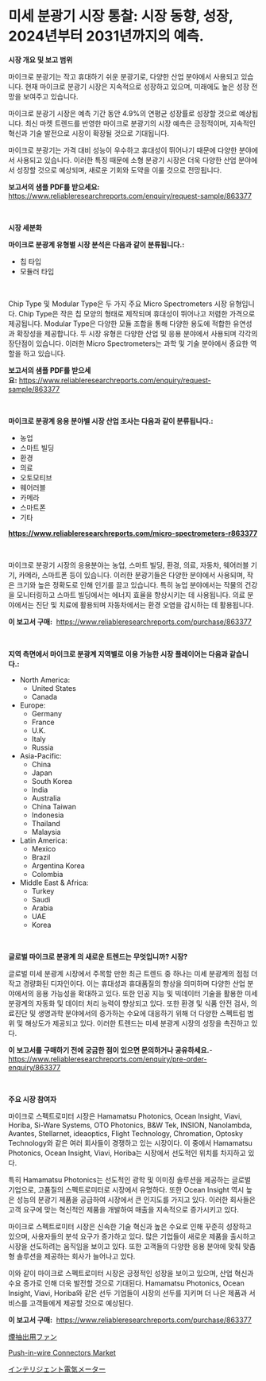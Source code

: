 <p><h1>미세 분광기 시장 통찰: 시장 동향, 성장, 2024년부터 2031년까지의 예측.</h1></p><p><strong>시장 개요 및 보고 범위</strong></p>
<p><p>마이크로 분광기는 작고 휴대하기 쉬운 분광기로, 다양한 산업 분야에서 사용되고 있습니다. 현재 마이크로 분광기 시장은 지속적으로 성장하고 있으며, 미래에도 높은 성장 전망을 보여주고 있습니다. </p><p>마이크로 분광기 시장은 예측 기간 동안 4.9%의 연평균 성장률로 성장할 것으로 예상됩니다. 최신 마켓 트렌드를 반영한 마이크로 분광기의 시장 예측은 긍정적이며, 지속적인 혁신과 기술 발전으로 시장이 확장될 것으로 기대됩니다.</p><p>마이크로 분광기는 가격 대비 성능이 우수하고 휴대성이 뛰어나기 때문에 다양한 분야에서 사용되고 있습니다. 이러한 특징 때문에 소형 분광기 시장은 더욱 다양한 산업 분야에서 성장할 것으로 예상되며, 새로운 기회와 도약을 이룰 것으로 전망됩니다.</p></p>
<p><strong>보고서의 샘플 PDF를 받으세요:</strong> <a href="https://www.reliableresearchreports.com/enquiry/request-sample/863377">https://www.reliableresearchreports.com/enquiry/request-sample/863377</a></p>
<p>&nbsp;</p>
<p><strong>시장 세분화</strong></p>
<p><strong>마이크로 분광계 유형별 시장 분석은 다음과 같이 분류됩니다.:</strong></p>
<p><ul><li>칩 타입</li><li>모듈러 타입</li></ul></p>
<p>&nbsp;</p>
<p><p>Chip Type 및 Modular Type은 두 가지 주요 Micro Spectrometers 시장 유형입니다. Chip Type은 작은 칩 모양의 형태로 제작되며 휴대성이 뛰어나고 저렴한 가격으로 제공됩니다. Modular Type은 다양한 모듈 조합을 통해 다양한 용도에 적합한 유연성과 확장성을 제공합니다. 두 시장 유형은 다양한 산업 및 응용 분야에서 사용되며 각각의 장단점이 있습니다. 이러한 Micro Spectrometers는 과학 및 기술 분야에서 중요한 역할을 하고 있습니다.</p></p>
<p><strong>보고서의 샘플 PDF를 받으세요:</strong>&nbsp;<a href="https://www.reliableresearchreports.com/enquiry/request-sample/863377">https://www.reliableresearchreports.com/enquiry/request-sample/863377</a></p>
<p>&nbsp;</p>
<p><strong> 마이크로 분광계 응용 분야별 시장 산업 조사는 다음과 같이 분류됩니다.:</strong></p>
<p><ul><li>농업</li><li>스마트 빌딩</li><li>환경</li><li>의료</li><li>오토모티브</li><li>웨어러블</li><li>카메라</li><li>스마트폰</li><li>기타</li></ul></p>
<p><strong><a href="https://www.reliableresearchreports.com/micro-spectrometers-r863377">https://www.reliableresearchreports.com/micro-spectrometers-r863377</a></strong></p>
<p>&nbsp;</p>
<p><p>마이크로 분광기 시장의 응용분야는 농업, 스마트 빌딩, 환경, 의료, 자동차, 웨어러블 기기, 카메라, 스마트폰 등이 있습니다. 이러한 분광기들은 다양한 분야에서 사용되며, 작은 크기와 높은 정확도로 인해 인기를 끌고 있습니다. 특히 농업 분야에서는 작물의 건강을 모니터링하고 스마트 빌딩에서는 에너지 효율을 향상시키는 데 사용됩니다. 의료 분야에서는 진단 및 치료에 활용되며 자동차에서는 환경 오염을 감시하는 데 활용됩니다.</p></p>
<p><strong>이 보고서 구매:</strong>&nbsp; <a href="https://www.reliableresearchreports.com/purchase/863377">https://www.reliableresearchreports.com/purchase/863377</a></p>
<p>&nbsp;</p>
<p><strong>지역 측면에서 마이크로 분광계 지역별로 이용 가능한 시장 플레이어는 다음과 같습니다.:</strong></p>
<p><ul>
    <li>
        North America:
        <ul>
            <li>United States</li>
            <li>Canada</li>
        </ul>
    </li>
    <li>
        Europe:
        <ul>
            <li>Germany</li>
            <li>France</li>
            <li>U.K.</li>
            <li>Italy</li>
            <li>Russia</li>
        </ul>
    </li>
    <li>
        Asia-Pacific:
        <ul>
            <li>China</li>
            <li>Japan</li>
            <li>South Korea</li>
            <li>India</li>
            <li>Australia</li>
            <li>China Taiwan</li>
            <li>Indonesia</li>
            <li>Thailand</li>
            <li>Malaysia</li>
        </ul>
    </li>
    <li>
        Latin America:
        <ul>
            <li>Mexico</li>
            <li>Brazil</li>
            <li>Argentina Korea</li>
            <li>Colombia</li>
        </ul>
    </li>
    <li>
        Middle East & Africa:
        <ul>
            <li>Turkey</li>
            <li>Saudi</li>
            <li>Arabia</li>
            <li>UAE</li>
            <li>Korea</li>
        </ul>
    </li>
    </ul></p>
<p>&nbsp;</p>
<p><strong>글로벌 마이크로 분광계 의 새로운 트렌드는 무엇입니까? 시장?</strong></p>
<p><p>글로벌 미세 분광계 시장에서 주목할 만한 최근 트렌드 중 하나는 미세 분광계의 점점 더 작고 경량화된 디자인이다. 이는 휴대성과 휴대품질의 향상을 의미하며 다양한 산업 분야에서의 응용 가능성을 확대하고 있다. 또한 인공 지능 및 빅데이터 기술을 활용한 미세 분광계의 자동화 및 데이터 처리 능력이 향상되고 있다. 또한 환경 및 식품 안전 검사, 의료진단 및 생명과학 분야에서의 증가하는 수요에 대응하기 위해 더 다양한 스펙트럼 범위 및 해상도가 제공되고 있다. 이러한 트렌드는 미세 분광계 시장의 성장을 촉진하고 있다.</p></p>
<p><strong>이 보고서를 구매하기 전에 궁금한 점이 있으면 문의하거나 공유하세요.</strong>- <a href="https://www.reliableresearchreports.com/enquiry/pre-order-enquiry/863377">https://www.reliableresearchreports.com/enquiry/pre-order-enquiry/863377</a></p>
<p>&nbsp;</p>
<p><strong>주요 시장 참여자</strong></p>
<p><p>마이크로 스펙트로미터 시장은 Hamamatsu Photonics, Ocean Insight, Viavi, Horiba, Si-Ware Systems, OTO Photonics, B&W Tek, INSION, Nanolambda, Avantes, Stellarnet, ideaoptics, Flight Technology, Chromation, Optosky Technology와 같은 여러 회사들이 경쟁하고 있는 시장이다. 이 중에서 Hamamatsu Photonics, Ocean Insight, Viavi, Horiba는 시장에서 선도적인 위치를 차지하고 있다. </p><p>특히 Hamamatsu Photonics는 선도적인 광학 및 이미징 솔루션을 제공하는 글로벌 기업으로, 고품질의 스펙트로미터로 시장에서 유명하다. 또한 Ocean Insight 역시 높은 성능의 분광기 제품을 공급하여 시장에서 큰 인지도를 가지고 있다. 이러한 회사들은 고객 요구에 맞는 혁신적인 제품을 개발하여 매출을 지속적으로 증가시키고 있다.</p><p>마이크로 스펙트로미터 시장은 신속한 기술 혁신과 높은 수요로 인해 꾸준히 성장하고 있으며, 사용자들의 분석 요구가 증가하고 있다. 많은 기업들이 새로운 제품을 출시하고 시장을 선도하려는 움직임을 보이고 있다. 또한 고객들의 다양한 응용 분야에 맞춰 맞춤형 솔루션을 제공하는 회사가 늘어나고 있다.</p><p>이와 같이 마이크로 스펙트로미터 시장은 긍정적인 성장을 보이고 있으며, 산업 혁신과 수요 증가로 인해 더욱 발전할 것으로 기대된다. Hamamatsu Photonics, Ocean Insight, Viavi, Horiba와 같은 선두 기업들이 시장의 선두를 지키며 더 나은 제품과 서비스를 고객들에게 제공할 것으로 예상된다.</p></p>
<p><strong>이 보고서 구매:</strong>&nbsp;&nbsp;<a href="https://www.reliableresearchreports.com/purchase/863377">https://www.reliableresearchreports.com/purchase/863377</a></p>
<p><p><a href="https://medium.com/@freedayundt2023/%E7%85%99%E6%8E%92%E5%87%BA%E5%B8%82%E5%A0%B4%E3%81%AE%E3%81%9F%E3%82%81%E3%81%AE%E3%83%95%E3%82%A1%E3%83%B3%E3%81%AE%E5%88%86%E6%9E%90-2024%E5%B9%B4%E3%81%8B%E3%82%892031%E5%B9%B4%E3%81%BE%E3%81%A7%E3%81%AE%E3%82%B0%E3%83%AD%E3%83%BC%E3%83%90%E3%83%AB%E7%94%A3%E6%A5%AD%E3%81%AE%E5%B1%95%E6%9C%9B%E3%81%A8%E4%BA%88%E6%B8%AC-35cdeffb57b0">煙抽出用ファン</a></p><p><a href="https://github.com/PeterParrish5/Market-Research-Report-List-4/blob/main/push-in-wire-connectors-market.md">Push-in-wire Connectors Market</a></p><p><a href="https://medium.com/@fosterfahey38/%E7%9F%A5%E7%9A%84%E9%9B%BB%E5%8A%9B%E3%83%A1%E3%83%BC%E3%82%BF%E3%83%BC%E3%81%AE%E5%B8%82%E5%A0%B4%E3%82%B7%E3%82%A7%E3%82%A2%E3%81%AE%E9%80%B2%E5%8C%96%E3%81%A8%E5%B8%82%E5%A0%B4%E6%88%90%E9%95%B7%E3%83%88%E3%83%AC%E3%83%B3%E3%83%89-2024%E5%B9%B4-2031%E5%B9%B4-167e612160c6">インテリジェント電気メーター</a></p></p>